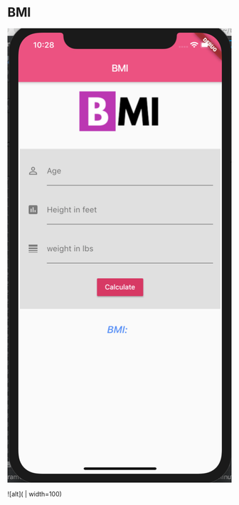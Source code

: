 # BMI

![alt text](https://github.com/ajay1706/BMI/blob/master/Screenshot%202019-07-12%20at%2010.28.00%20PM.png)

![alt]( | width=100)

